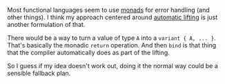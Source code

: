 Most functional languages seem to use [monads] for error handling (and other
things). I think my approach centered around
[automatic lifting](/daily/2025-03-22) is just another formulation of that.

There would be a way to turn a value of type `A` into a `variant { A, ... }`.
That's basically the monadic `return` operation. And then `bind` is that thing
that the compiler automatically does as part of the lifting.

So I guess if my idea doesn't work out, doing it the normal way could be a
sensible fallback plan.

[monads]: https://en.wikipedia.org/wiki/Monad_(functional_programming)
